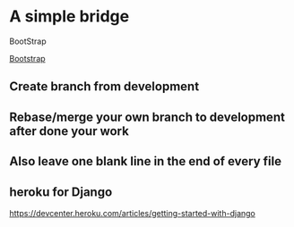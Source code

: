 ##
<h1>A simple bridge</h1>

<p>BootStrap</p>

<a href="http://getbootstrap.com/">Bootstrap</a>

<h2>Create branch from development</h2>

<h2>Rebase/merge your own branch to development after done your work</h2>

<h2>Also leave one blank line in the end of every file </h2>

<h2>heroku for Django</h2>

<p>
  <a href="https://devcenter.heroku.com/articles/getting-started-with-django">https://devcenter.heroku.com/articles/getting-started-with-django</a>
</p>
